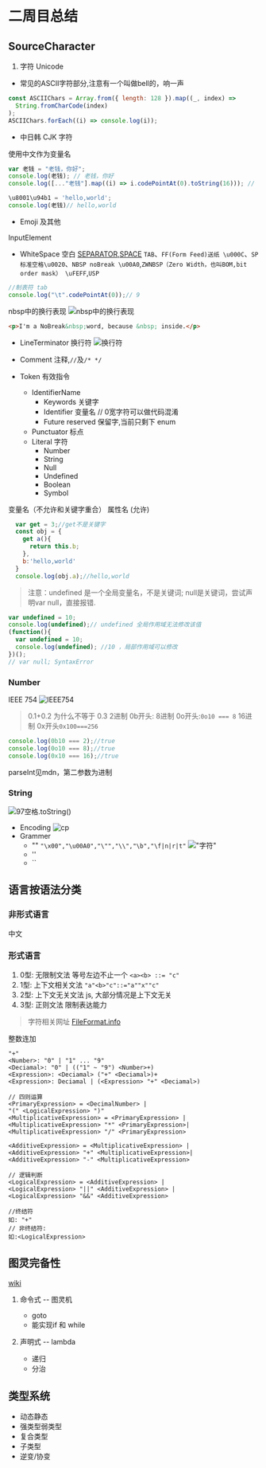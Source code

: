 # 二周目总结

## SourceCharacter

1. 字符 Unicode
  
* 常见的ASCII字符部分,注意有一个叫做bell的，响一声

```js
const ASCIIChars = Array.from({ length: 128 }).map((_, index) =>
  String.fromCharCode(index)
);
ASCIIChars.forEach((i) => console.log(i));
```

* 中日韩 CJK 字符

使用中文作为变量名

```js
var 老钱 = "老钱，你好";
console.log(老钱); // 老钱，你好
console.log([..."老钱"].map((i) => i.codePointAt(0).toString(16))); // [ '8001', '94b1' ]

\u8001\u94b1 = 'hello,world';
console.log(老钱)// hello,world
```

* Emoji 及其他

InputElement

* WhiteSpace 空白 [SEPARATOR,SPACE](http://www.fileformat.info/info/unicode/category/Zs/list.htm)  `TAB`、`FF(Form Feed)送纸 \u000C`、`SP 标准空格\u0020`、`NBSP noBreak \u00A0`,`ZWNBSP（Zero Width，也叫BOM,bit order mask） \uFEFF`,`USP`

```js
//制表符 tab
console.log("\t".codePointAt(0));// 9
```

nbsp中的换行表现
![nbsp中的换行表现](WeChat507c34ac5737e13e3026e290396a895e.png)

```html
<p>I'm a NoBreak&nbsp;word, because &nbsp; inside.</p>
```

* LineTerminator 换行符
![换行符](WeChate4ffaf1828e9aa020b50e2302fbdc843.png)

* Comment 注释,`//`及`/* */`
* Token 有效指令
  * IdentifierName
    * Keywords 关键字
    * Identifier 变量名 // 0宽字符可以做代码混淆
    * Future reserved 保留字,当前只剩下 enum
  * Punctuator 标点
  * Literal 字符
    * Number
    * String
    * Null
    * Undefined
    * Boolean
    * Symbol

变量名（不允许和关键字重合）
属性名 (允许)

```js
  var get = 3;//get不是关键字
  const obj = {
    get a(){
      return this.b;
    },
    b:'hello,world'
  }
  console.log(obj.a);//hello,world
```

> 注意：undefined 是一个全局变量名，不是关键词; null是关键词，尝试声明var null，直接报错.

```js
var undefined = 10;
console.log(undefined);// undefined 全局作用域无法修改该值
(function(){
  var undefined = 10;
  console.log(undefined); //10 ，局部作用域可以修改
})();
// var null; SyntaxError
```

### Number

IEEE 754
![IEEE754](WeChatc00b9bdec0646c79061c80900983ee18.png)

> 0.1+0.2 为什么不等于 0.3
2进制 0b开头:
8进制 0o开头:`0o10 === 8`
16进制 0x开头`0x100===256`

```js
console.log(0b10 === 2);//true
console.log(0o10 === 8);//true
console.log(0x10 === 16);//true
```

parseInt见mdn，第二参数为进制

### String

![97空格.toString()](WeChatfa2ace444b6f3bb91b22b6b959805132.png)

* Encoding
![cp](Screenshot%20-%202020-04-20%2021.36.00.png)
* Grammer
  * ""  `"\x00","\u00A0","\"","\\","\b","\f|n|r|t"`
  !["字符"](WeChat4d07f8fd4241bbc9d55021a4ab5512e5.png)
  * ''
  * ``

## 语言按语法分类

### 非形式语言

中文
  
### 形式语言
  
  1. 0型: 无限制文法 等号左边不止一个 `<a><b> ::= "c"`
  2. 1型: 上下文相关文法 `"a"<b>"c"::="a""x""c"`
  3. 2型: 上下文无关文法 js, 大部分情况是上下文无关
  4. 3型: 正则文法  限制表达能力
  
> 字符相关网址 [FileFormat.info](http://www.fileformat.info/info/unicode/block/index.htm)

整数连加

```any
"+"
<Number>: "0" | "1" ... "9"
<Deciamal>: "0" | (("1" ~ "9") <Number>+)
<Expression>: <Deciamal> ("+" <Deciamal>)+
<Expression>: Deciamal | (<Expression> "+" <Deciamal>)

// 四则运算
<PrimaryExpression> = <DecimalNumber> |
"(" <LogicalExpression> ")" 
<MultiplicativeExpression> = <PrimaryExpression> |
<MultiplicativeExpression> "*" <PrimaryExpression>|
<MultiplicativeExpression> "/" <PrimaryExpression>

<AdditiveExpression> = <MultiplicativeExpression> |
<AdditiveExpression> "+" <MultiplicativeExpression>|
<AdditiveExpression> "-" <MultiplicativeExpression>

// 逻辑判断
<LogicalExpression> = <AdditiveExpression> |
<LogicalExpression> "||" <AdditiveExpression> |
<LogicalExpression> "&&" <AdditiveExpression>

//终结符
如: "+"
// 非终结符:
如:<LogicalExpression>
```

## 图灵完备性

[wiki](https://zh.wikipedia.org/wiki/%E5%9C%96%E9%9D%88%E5%AE%8C%E5%82%99%E6%80%A7)

1. 命令式 -- 图灵机
  
   * goto
   * 能实现if 和 while

2. 声明式 -- lambda

   * 递归
   * 分治

## 类型系统

* 动态静态
* 强类型弱类型
* 复合类型
* 子类型
* 逆变/协变

